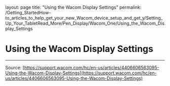 layout: page
title: "Using the Wacom Display Settings"
permalink: /Getting_StartedHow-to_articles_to_help_get_your_new_Wacom_device_setup_and_get_y/Setting_Up_Your_TabletRead_More/Pen_Display/Wacom_One/Using_the_Wacom_Display_Settings

# Using the Wacom Display Settings



---
Source: [https://support.wacom.com/hc/en-us/articles/4406606563095-Using-the-Wacom-Display-Settings](https://support.wacom.com/hc/en-us/articles/4406606563095-Using-the-Wacom-Display-Settings)
